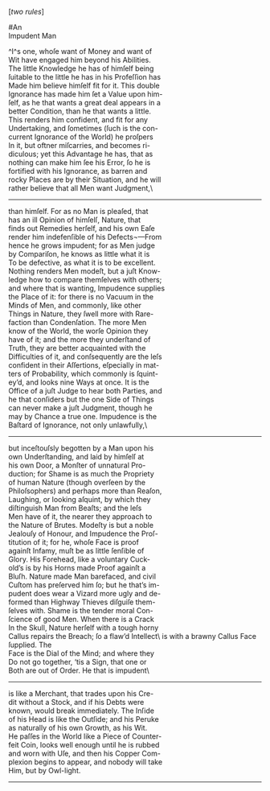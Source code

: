 [*two rules*]#An\Impudent Man^I^s one, whoſe want of Money and want of\Wit have engaged him beyond his Abilities.\The little Knowledge he has of himſelf being\ſuitable to the little he has in his Profeſſion has\Made him believe himſelf fit for it. This double\Ignorance has made him ſet a Value upon him-\ſelf, as he that wants a great deal appears in a\better Condition, than he that wants a little.\This renders him confident, and fit for any\Undertaking, and ſometimes (ſuch is the con-\current Ignorance of the World) he proſpers\In it, but oftner miſcarries, and becomes ri-\diculous; yet this Advantage he has, that as\nothing can make him ſee his Error, ſo he is\fortified with his Ignorance, as barren and\rocky Places are by their Situation, and he will\rather believe that all Men want Judgment,\

---


than himſelf. For as no Man is pleaſed, that\has an ill Opinion of himſelſ, Nature, that\finds out Remedies herſelf, and his own Eaſe\render him indefenſible of his Defects¬—From\hence he grows impudent; for as Men judge\by Compariſon, he knows as little what it is\To be defective, as what it is to be excellent.\Nothing renders Men modeſt, but a juſt Know-\ledge how to compare themſelves with others;\and where that is wanting, Impudence supplies\the Place of it: for there is no Vacuum in the\Minds of Men, and commonly, like other\Things in Nature, they ſwell more with Rare-\faction than Condenſation. The more Men\know of the World, the worſe Opinion they\have of it; and the more they underſtand of\Truth, they are better acquainted with the\Difficulties of it, and conſsequently are the leſs\confident in their Aſſertions, eſpecially in mat-\ters of Probability, which commonly is ſquint-\ey’d, and looks nine Ways at once. It is the\Office of a juſt Judge to hear both Parties, and\he that conſiders but the one Side of Things\can never make a juſt Judgment, though he\may by Chance a true one. Impudence is the\Baſtard of Ignorance, not only unlawfully,\


---


but inceſtouſsly begotten by a Man upon his\own Underſtanding, and laid by himſelſ at\his own Door, a Monſter of unnatural Pro-\duction; for Shame is as much the Propriety\of human Nature (though overſeen by the\Philoſsophers) and perhaps more than Reaſon,\Laughing, or looking aſquint, by which they\diſtinguish Man from Beaſts; and the leſs\Men have of it, the nearer they approach to\the Nature of Brutes. Modeſty is but a noble\Jealouſy of Honour, and Impudence the Proſ-\titution of it; for he, whoſe Face is proof\againſt Infamy, muſt be as little ſenſible of\Glory. His Forehead, like a voluntary Cuck-\old’s is by his Horns made Proof againſt a\Bluſh. Nature made Man barefaced, and civil\Cuſtom has preſerved him ſo; but he that’s im-\pudent does wear a Vizard more ugly and de-\formed than Highway Thieves diſguiſe them-\ſelves with. Shame is the tender moral Con-\ſcience of good Men. When there is a Crack\In the Skull, Nature herſelf with a tough horny\Callus repairs the Breach; ſo a flaw’d Intellect\ is with a brawny Callus Face ſupplied. The\Face is the Dial of the Mind; and where they\Do not go together, ‘tis a Sign, that one or\Both are out of Order. He that is impudent\


---


is like a Merchant, that trades upon his Cre-\dit without a Stock, and if his Debts were\known, would break immediately. The Inſide\of his Head is like the Outſide; and his Peruke\as naturally of his own Growth, as his Wit.\He paſſes in the World like a Piece of Counter-\feit Coin, looks well enough until he is rubbed\and worn with Uſe, and then his Copper Com-\plexion begins to appear, and nobody will take\Him, but by Owl-light.

---


